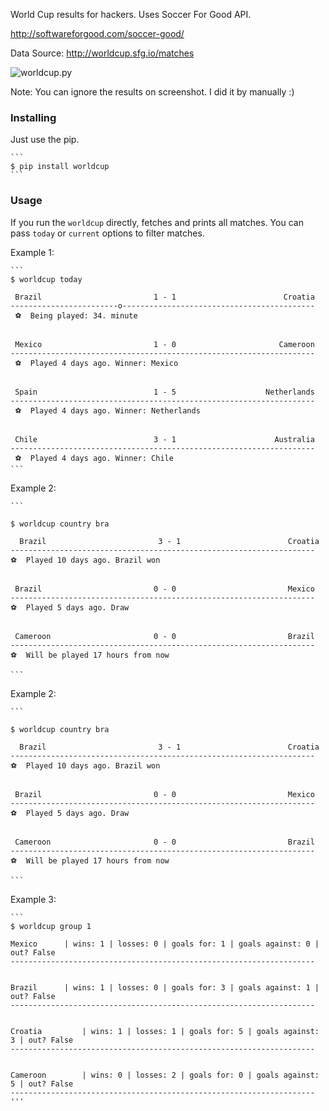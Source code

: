 World Cup results for hackers. Uses Soccer For Good API.

http://softwareforgood.com/soccer-good/

Data Source: http://worldcup.sfg.io/matches

![worldcup.py](http://i.imgur.com/DTUomdM.png)

Note: You can ignore the results on screenshot. I did it by manually :)


### Installing

Just use the pip.

    ```
    $ pip install worldcup
    ```

### Usage

If you run the `worldcup` directly, fetches and prints all matches.
You can pass `today` or `current` options to filter matches.

Example 1:

    ```
    $ worldcup today

     Brazil                         1 - 1                        Croatia
    ------------------------o-------------------------------------------
     ⚽  Being played: 34. minute


     Mexico                         1 - 0                       Cameroon
    --------------------------------------------------------------------
     ⚽  Played 4 days ago. Winner: Mexico


     Spain                          1 - 5                    Netherlands
    --------------------------------------------------------------------
     ⚽  Played 4 days ago. Winner: Netherlands


     Chile                          3 - 1                      Australia
    --------------------------------------------------------------------
     ⚽  Played 4 days ago. Winner: Chile
    ```

Example 2:

    ```

    $ worldcup country bra

      Brazil                         3 - 1                        Croatia
    --------------------------------------------------------------------
    ⚽  Played 10 days ago. Brazil won
    

     Brazil                         0 - 0                         Mexico
    --------------------------------------------------------------------
    ⚽  Played 5 days ago. Draw
    

     Cameroon                       0 - 0                         Brazil
    --------------------------------------------------------------------
    ⚽  Will be played 17 hours from now

    ```
Example 2:

    ```

    $ worldcup country bra

      Brazil                         3 - 1                        Croatia
    --------------------------------------------------------------------
    ⚽  Played 10 days ago. Brazil won
    

     Brazil                         0 - 0                         Mexico
    --------------------------------------------------------------------
    ⚽  Played 5 days ago. Draw
    

     Cameroon                       0 - 0                         Brazil
    --------------------------------------------------------------------
    ⚽  Will be played 17 hours from now

    ```
 Example 3:

    ```   
    $ worldcup group 1
    
    Mexico 		| wins: 1 | losses: 0 | goals for: 1 | goals against: 0 | out? False
    --------------------------------------------------------------------
    

    Brazil 		| wins: 1 | losses: 0 | goals for: 3 | goals against: 1 | out? False
    --------------------------------------------------------------------
    

    Croatia 		| wins: 1 | losses: 1 | goals for: 5 | goals against: 3 | out? False
    --------------------------------------------------------------------
    

    Cameroon 		| wins: 0 | losses: 2 | goals for: 0 | goals against: 5 | out? False
    --------------------------------------------------------------------
    '''